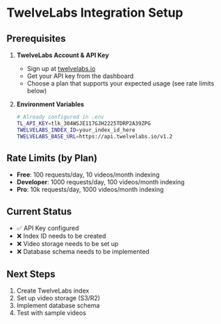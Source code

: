 # TwelveLabs Integration Setup

## Prerequisites

1. **TwelveLabs Account & API Key**
   - Sign up at [twelvelabs.io](https://twelvelabs.io)
   - Get your API key from the dashboard
   - Choose a plan that supports your expected usage (see rate limits below)

2. **Environment Variables**
   ```bash
   # Already configured in .env
   TL_API_KEY=tlk_304WSJE117GJH2225TDRP2A39ZPG
   TWELVELABS_INDEX_ID=your_index_id_here
   TWELVELABS_BASE_URL=https://api.twelvelabs.io/v1.2
   ```

## Rate Limits (by Plan)
- **Free**: 100 requests/day, 10 videos/month indexing
- **Developer**: 1000 requests/day, 100 videos/month indexing  
- **Pro**: 10k requests/day, 1000 videos/month indexing

## Current Status
- ✅ API Key configured
- ❌ Index ID needs to be created
- ❌ Video storage needs to be set up
- ❌ Database schema needs to be implemented

## Next Steps
1. Create TwelveLabs index
2. Set up video storage (S3/R2)
3. Implement database schema
4. Test with sample videos
